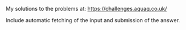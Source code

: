 My solutions to the problems at: https://challenges.aquaq.co.uk/

Include automatic fetching of the input and submission of the answer.